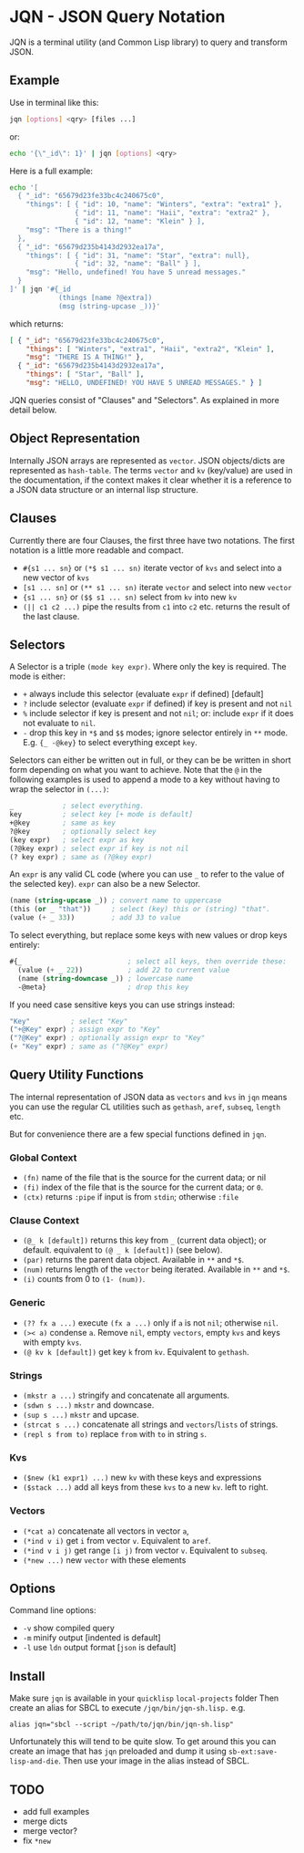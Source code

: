 # JQN - JSON Query Notation

JQN is a terminal utility (and Common Lisp library) to query and transform
JSON.

## Example

Use in terminal like this:
```bash
jqn [options] <qry> [files ...]
```
or:
```bash
echo '{\"_id\": 1}' | jqn [options] <qry>
```
Here is a full example:
```bash
echo '[
  { "_id": "65679d23fe33bc4c240675c0",
    "things": [ { "id": 10, "name": "Winters", "extra": "extra1" },
                { "id": 11, "name": "Haii", "extra": "extra2" },
                { "id": 12, "name": "Klein" } ],
    "msg": "There is a thing!"
  },
  { "_id": "65679d235b4143d2932ea17a",
    "things": [ { "id": 31, "name": "Star", "extra": null},
                { "id": 32, "name": "Ball" } ],
    "msg": "Hello, undefined! You have 5 unread messages."
  }
]' | jqn '#{_id
            (things [name ?@extra])
            (msg (string-upcase _))}'
```
which returns:
```json
[ { "_id": "65679d23fe33bc4c240675c0",
    "things": [ "Winters", "extra1", "Haii", "extra2", "Klein" ],
    "msg": "THERE IS A THING!" },
  { "_id": "65679d235b4143d2932ea17a",
    "things": [ "Star", "Ball" ],
    "msg": "HELLO, UNDEFINED! YOU HAVE 5 UNREAD MESSAGES." } ]
```

JQN queries consist of "Clauses" and "Selectors". As explained in more detail
below.

## Object Representation

Internally JSON arrays are represented as `vector`. JSON objects/dicts are
represented as `hash-table`. The terms `vector` and `kv` (key/value) are used
in the documentation, if the context makes it clear whether it is a reference
to a JSON data structure or an internal lisp structure.

## Clauses

Currently there are four Clauses, the first three have two notations. The
first notation is a little more readable and compact.

  - `#{s1 ... sn}` or `(*$ s1 ... sn)` iterate vector of `kvs` and select into
    a new vector of `kvs`
  - `[s1 ... sn]` or `(** s1 ... sn)` iterate `vector` and select into new `vector`
  - `{s1 ... sn}` or `($$ s1 ... sn)` select from `kv` into new `kv`
  - `(|| c1 c2 ...)` pipe the results from `c1` into `c2` etc. returns
    the result of the last clause.

## Selectors

A Selector is a triple `(mode key expr)`. Where only the key is required. The
mode is either:

  - `+` always include this selector (evaluate `expr` if defined) [default]
  - `?` include selector (evaluate `expr` if defined) if key is present
        and not `nil`
  - `%` include selector if key is present and not `nil`; or: include `expr`
        if it does not evaluate to `nil`.
  - `-` drop this key in `*$` and `$$` modes; ignore selector entirely in `**`
        mode. E.g. `{_ -@key}` to select everything except `key`.

Selectors can either be written out in full, or they can be be written in short
form depending on what you want to achieve. Note that the `@` in the following
examples is used to append a mode to a key without having to wrap the selector
in `(...)`:
```lisp
_            ; select everything.
key          ; select key [+ mode is default]
+@key        ; same as key
?@key        ; optionally select key
(key expr)   ; select expr as key
(?@key expr) ; select expr if key is not nil
(? key expr) ; same as (?@key expr)
```
An `expr` is any valid CL code (where you can use `_` to refer to the value of
the selected key). `expr` can also be a new Selector.
```lisp
(name (string-upcase _)) ; convert name to uppercase
(this (or _ "that"))     ; select (key) this or (string) "that".
(value (+ _ 33))         ; add 33 to value
```
To select everything, but replace some keys with new values or drop keys entirely:
```lisp
#{_                          ; select all keys, then override these:
  (value (+ _ 22))           ; add 22 to current value
  (name (string-downcase _)) ; lowercase name
  -@meta}                    ; drop this key
```
If you need case sensitive keys you can use strings instead:
```lisp
"Key"          ; select "Key"
("+@Key" expr) ; assign expr to "Key"
("?@Key" expr) ; optionally assign expr to "Key"
(+ "Key" expr) ; same as ("?@Key" expr)
```

## Query Utility Functions

The internal representation of JSON data as `vectors` and `kvs` in `jqn` means
you can use the regular CL utilities such as `gethash`, `aref`, `subseq`,
`length` etc.

But for convenience there are a few special functions defined in `jqn`.

### Global Context

 - `(fn)` name of the file that is the source for the current data; or nil
 - `(fi)` index of the file that is the source for the current data; or `0`.
 - `(ctx)` returns `:pipe` if input is from `stdin`; otherwise `:file`

### Clause Context

 - `(@_ k [default])` returns this key from `_` (current data object); or default.
   equivalent to `(@ _ k [default])` (see below).
 - `(par)` returns the parent data object. Available in `**` and `*$`.
 - `(num)` returns length of the `vector` being iterated. Available in `**` and `*$`.
 - `(i)` counts from 0 to `(1- (num))`.

### Generic

 - `(?? fx a ...)` execute `(fx a ...)` only if `a` is not `nil`; otherwise `nil`.
 - `(>< a)` condense `a`. Remove `nil`, empty `vectors`, empty `kvs` and keys with empty `kvs`.
 - `(@ kv k [default])` get key `k` from `kv`. Equivalent to `gethash`.

### Strings

 - `(mkstr a ...)` stringify and concatenate all arguments.
 - `(sdwn s ...)` `mkstr` and downcase.
 - `(sup s ...)` `mkstr` and upcase.
 - `(strcat s ...)` concatenate all strings and `vectors`/`lists` of strings.
 - `(repl s from to)` replace `from` with `to` in string `s`.

### Kvs

 - `($new (k1 expr1) ...)` new `kv` with these keys and expressions
 - `($stack ...)` add all keys from these `kvs` to a new `kv`. left to right.

### Vectors

 - `(*cat a)` concatenate all vectors in vector `a`,
 - `(*ind v i)` get `i` from vector `v`. Equivalent to `aref`.
 - `(*ind v i j)` get range `[i j)` from vector `v`. Equivalent to `subseq`.
 - `(*new ...)` new `vector` with these elements

## Options

Command line options:
  - `-v` show compiled query
  - `-m` minify output [indented is default]
  - `-l` use `ldn` output format [`json` is default]

## Install

Make sure `jqn` is available in your `quicklisp` `local-projects` folder Then
create an alias for SBCL to execute `/jqn/bin/jqn-sh.lisp.` e.g.
```
alias jqn="sbcl --script ~/path/to/jqn/bin/jqn-sh.lisp"
```

Unfortunately this will tend to be quite slow. To get around this you can
create an image that has `jqn` preloaded and dump it using
`sb-ext:save-lisp-and-die`. Then use your image in the alias instead of SBCL.

## TODO

 - add full examples
 - merge dicts
 - merge vector?
 - fix `*new`
